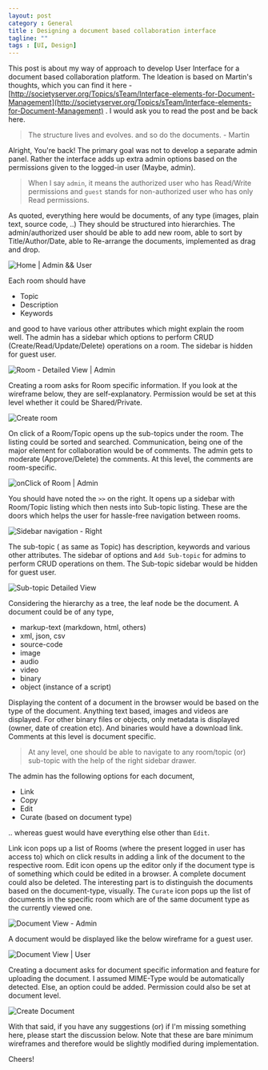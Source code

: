 ```yaml
---
layout: post
category : General
title : Designing a document based collaboration interface
tagline: ""
tags : [UI, Design]
---
```


This post is about my way of approach to develop User Interface for a document based collaboration platform. The Ideation is based on Martin's thoughts, which you can find it here - [http://societyserver.org/Topics/sTeam/Interface-elements-for-Document-Management](http://societyserver.org/Topics/sTeam/Interface-elements-for-Document-Management) . I would ask you to read the post and be back here.

> The structure lives and evolves. and so do the documents. - Martin

Alright, You're back! The primary goal was not to develop a separate admin panel. Rather the interface adds up extra admin options based on the permissions given to the logged-in user (Maybe, admin). 

> When I say `admin`, it means the authorized user who has Read/Write permissions and `guest` stands for non-authorized user who has only Read permissions.

As quoted, everything here would be documents, of any type (images, plain text, source code, ..) They should be structured into hierarchies. The admin/authorized user should be able to add new room, able to sort by Title/Author/Date, able to Re-arrange the documents, implemented as drag and drop.

![Home | Admin	 && User ](https://raw.githubusercontent.com/dolftax/dolftax.github.io/master/sTeam/wireframes/1.png)

Each room should have

- Topic
- Description
- Keywords 

and good to have various other attributes which might explain the room well. The admin has a sidebar which options to perform CRUD (Create/Read/Update/Delete) operations on a room. The sidebar is hidden for guest user.

![Room - Detailed View | Admin](https://raw.githubusercontent.com/dolftax/dolftax.github.io/master/sTeam/wireframes/2.png)

Creating a room asks for Room specific information. If you look at the wireframe below, they are self-explanatory. Permission would be set at this level whether it could be Shared/Private.

![Create room](https://raw.githubusercontent.com/dolftax/dolftax.github.io/master/sTeam/wireframes/11.png)

On click of a Room/Topic opens up the sub-topics under the room. The listing could be sorted and searched. Communication, being one of the major element for collaboration would be of comments. The admin gets to moderate (Approve/Delete) the comments. At this level, the comments are room-specific.

![onClick of Room | Admin](https://raw.githubusercontent.com/dolftax/dolftax.github.io/master/sTeam/wireframes/4.png)

You should have noted the `>>` on the right. It opens up a sidebar with Room/Topic listing which then nests into Sub-topic listing. These are the doors which helps the user for hassle-free navigation between rooms.

![Sidebar navigation - Right](https://raw.githubusercontent.com/dolftax/dolftax.github.io/master/sTeam/wireframes/6.png)

The sub-topic ( as same as Topic) has description, keywords and various other attributes. The sidebar of options and `Add Sub-topic` for admins to perform CRUD operations on them. The Sub-topic sidebar would be hidden for guest user.

![Sub-topic Detailed View](https://raw.githubusercontent.com/dolftax/dolftax.github.io/master/sTeam/wireframes/7.png)

Considering the hierarchy as a tree, the leaf node be the document. A document could be of any type,

- markup-text (markdown, html, others)
- xml, json, csv
- source-code
- image
- audio
- video
- binary
- object (instance of a script)

Displaying the content of a document in the browser would be based on the type of the document. Anything text based, images and videos are displayed. For other binary files or objects, only metadata is displayed (owner, date of creation etc). And binaries would have a download link. Comments at this level is document specific. 

> At any level, one should be able to navigate to any room/topic (or) sub-topic with the help of the right sidebar drawer.

The admin has the following options for each document,

- Link
- Copy
- Edit
- Curate (based on document type)

.. whereas guest would have everything else other than `Edit`.

Link icon pops up a list of Rooms (where the present logged in user has access to) which on click results in adding a link of the document to the respective room. Edit icon opens up the editor only if the document type is of something which could be edited in a browser. A complete document could also be deleted. The interesting part is to distinguish the documents based on the document-type, visually. The `Curate` icon pops up the list of documents in the specific room which are of the same document type as the currently viewed one.

![Document View - Admin](https://raw.githubusercontent.com/dolftax/dolftax.github.io/master/sTeam/wireframes/9.png)

A document would be displayed like the below wireframe for a guest user.

![Document View | User](https://raw.githubusercontent.com/dolftax/dolftax.github.io/master/sTeam/wireframes/10.png)

Creating a document asks for document specific information and feature for uploading the document. I assumed MIME-Type would be automatically detected. Else, an option could be added. Permission could also be set at document level.

![Create Document](https://raw.githubusercontent.com/dolftax/dolftax.github.io/master/sTeam/wireframes/12.png)

With that said, if you have any suggestions (or) if I'm missing something here, please start the discussion below. Note that these are bare minimum wireframes and therefore would be slightly modified during implementation. 

Cheers!